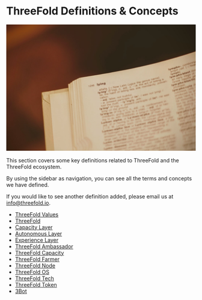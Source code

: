 # ThreeFold Definitions & Concepts

![](./img/definitions_header.jpg)

This section covers some key definitions related to ThreeFold and the ThreeFold ecosystem.

By using the sidebar as navigation, you can see all the terms and concepts we have defined.

If you would like to see another definition added, please email us at info@threefold.io.


- [ThreeFold Values](threefold_values.md)
- [ThreeFold](definition_threefold.md)
- [Capacity Layer](capacity_layer.md)
- [Autonomous Layer](autonomous_layer.md)
- [Experience Layer](experience_layer.md)
- [ThreeFold Ambassador](threefold_ambassador.md)
- [ThreeFold Capacity](threefold_capacity.md)
- [ThreeFold Farmer](threefold_farmer.md)
- [ThreeFold Node](threefold_node.md)
- [ThreeFold OS](threefold_operating_system.md)
- [ThreeFold Tech](threefold_tech.md)
- [ThreeFold Token](threefold_token.md)
- [3Bot](3bot.md)